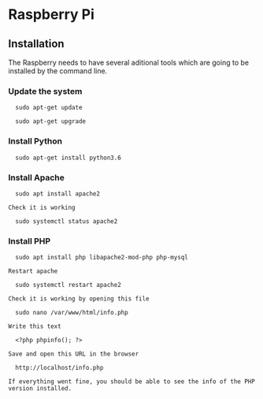 # Raspberry Pi 

## Installation

The Raspberry needs to have several aditional tools which are going to be installed by the command line.

### Update the system

      sudo apt-get update

      sudo apt-get upgrade

### Install Python

      sudo apt-get install python3.6

### Install Apache

      sudo apt install apache2
    
    Check it is working

      sudo systemctl status apache2

### Install PHP

      sudo apt install php libapache2-mod-php php-mysql

    Restart apache

      sudo systemctl restart apache2

    Check it is working by opening this file

      sudo nano /var/www/html/info.php

    Write this text

      <?php phpinfo(); ?>

    Save and open this URL in the browser

      http://localhost/info.php

    If everything went fine, you should be able to see the info of the PHP version installed.